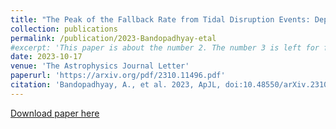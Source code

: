 ```yaml
---
title: "The Peak of the Fallback Rate from Tidal Disruption Events: Dependence on Stellar Type"
collection: publications
permalink: /publication/2023-Bandopadhyay-etal
#excerpt: 'This paper is about the number 2. The number 3 is left for future work.'
date: 2023-10-17
venue: 'The Astrophysics Journal Letter'
paperurl: 'https://arxiv.org/pdf/2310.11496.pdf'
citation: 'Bandopadhyay, A., et al. 2023, ApJL, doi:10.48550/arXiv.2310.11496'
---
```


[Download paper here](https://arxiv.org/pdf/2310.11496.pdf)
